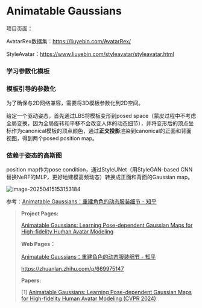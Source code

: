 # Animatable Gaussians

项目页面：

AvatarRex数据集：https://liuyebin.com/AvatarRex/

StyleAvatar：https://www.liuyebin.com/styleavatar/styleavatar.html



### 学习参数化模板

### 模板引导的参数化

为了确保与2D网络兼容，需要将3D模板参数化到2D空间。

给定一个驱动姿态，首先通过LBS将模板变形到posed space（蒙皮过程中不考虑全局变换，因为全局旋转和平移不会改变人体的动态细节），并将变形后的顶点坐标作为canonical模板的顶点颜色，通过**正交投影**渲染到canonical的正面和背面视图，得到两个posed position map。



### 依赖于姿态的高斯图

position map作为pose condition，通过StyleUNet（用StyleGAN-based CNN替换NeRF的MLP，更好地建模高频动态）转换成正面和背面的Gaussian map。

![image-20250415153153184](/home/ps/.config/Typora/typora-user-images/image-20250415153153184.png)



参考：[Animatable Gaussians：重建角色的动态服装细节 - 知乎](https://zhuanlan.zhihu.com/p/670064027)





>**Project Pages:**
>
>[Animatable Gaussians: Learning Pose-dependent Gaussian Maps for High-fidelity Human Avatar Modeling](https://animatable-gaussians.github.io/)
>
>**Web Pages：**
>
>[Animatable Gaussians：重建角色的动态服装细节 - 知乎](https://zhuanlan.zhihu.com/p/670064027)
>
>https://zhuanlan.zhihu.com/p/669975147
>
>**Papers:**
>
>[1]  [Animatable Gaussians: Learning Pose-dependent Gaussian Maps for High-fidelity Human Avatar Modeling (CVPR 2024)](papers\AnimatableGaussians.pdf) 
